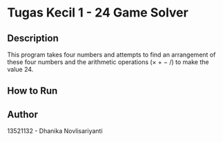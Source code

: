 # Tugas Kecil 1 - 24 Game Solver

## Description
This program takes four numbers and attempts to find an arrangement of these four numbers and the arithmetic operations (× + − /) to make the value 24.

## How to Run

## Author
13521132 - Dhanika Novlisariyanti
